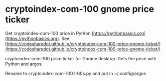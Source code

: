 # cryptoindex-com-100 gnome price ticker

Get cryptoindex-com-100 price in Python [https://pythonbasics.org](https://pythonbasics.org).
See [https://codesharedot.github.io/cryptoindex-com-100-price-gnome-ticket/](https://codesharedot.github.io/cryptoindex-com-100-price-gnome-ticket/)

cryptoindex-com-100 price ticker for Gnome desktop. Gets the price with Python and argos.

Rename to cryptoindex-com-100.1r60s.py and put in ~/.config/argos
